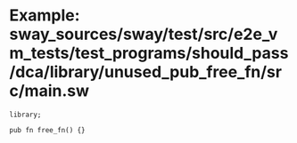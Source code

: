 # Example: sway_sources/sway/test/src/e2e_vm_tests/test_programs/should_pass/dca/library/unused_pub_free_fn/src/main.sw

```sway
library;

pub fn free_fn() {}

```
